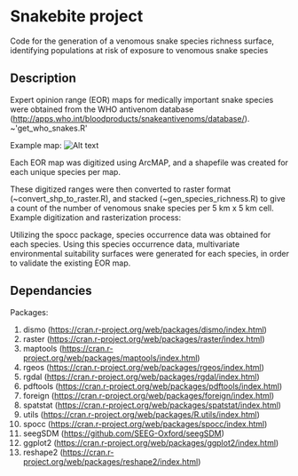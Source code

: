 # Snakebite project
Code for the generation of a venomous snake species richness surface, identifying populations at risk of exposure to venomous snake species

## Description
Expert opinion range (EOR) maps for medically important snake species were obtained from the WHO antivenom database (http://apps.who.int/bloodproducts/snakeantivenoms/database/). ~'get_who_snakes.R'

Example map:
![Alt text](http://apps.who.int/bloodproducts/snakeantivenoms/database/Images/SnakesDistribution/Small/map_Acanthophis_antarcticus.png "Acanthophis antarcticus EOR map")

Each EOR map was digitized using ArcMAP, and a shapefile was created for each unique species per map.

These digitized ranges were then converted to raster format (~convert_shp_to_raster.R), and stacked (~gen_species_richness.R) to give a count of the number of venomous snake species per 5 km x 5 km cell.
Example digitization and rasterization process:


Utilizing the spocc package, species occurrence data was obtained for each species. Using this species occurrence data, multivariate environmental suitability surfaces were generated for each species, in order to validate the existing EOR map.

## Dependancies
Packages:
1. dismo (https://cran.r-project.org/web/packages/dismo/index.html)
2. raster (https://cran.r-project.org/web/packages/raster/index.html)
3. maptools (https://cran.r-project.org/web/packages/maptools/index.html)
4. rgeos (https://cran.r-project.org/web/packages/rgeos/index.html)
5. rgdal (https://cran.r-project.org/web/packages/rgdal/index.html)
6. pdftools (https://cran.r-project.org/web/packages/pdftools/index.html)
7. foreign (https://cran.r-project.org/web/packages/foreign/index.html)
8. spatstat (https://cran.r-project.org/web/packages/spatstat/index.html)
9. utils (https://cran.r-project.org/web/packages/R.utils/index.html)
10. spocc (https://cran.r-project.org/web/packages/spocc/index.html)
11. seegSDM (https://github.com/SEEG-Oxford/seegSDM)
12. ggplot2 (https://cran.r-project.org/web/packages/ggplot2/index.html)
13. reshape2 (https://cran.r-project.org/web/packages/reshape2/index.html)


